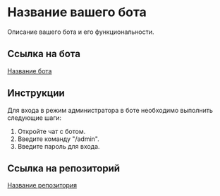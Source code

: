 # Название вашего бота

Описание вашего бота и его функциональности.

## Ссылка на бота

[Название бота](ссылка)

## Инструкции

Для входа в режим администратора в боте необходимо выполнить следующие шаги:

1. Откройте чат с ботом.
2. Введите команду "/admin".
3. Введите пароль для входа.

## Ссылка на репозиторий

[Название репозитория](ссылка)
